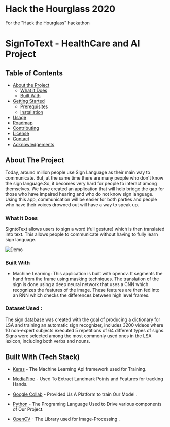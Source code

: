 # Hack the Hourglass 2020
For the "Hack the Hourglass" hackathon

# SignToText - HealthCare and AI Project

## Table of Contents

* [About the Project](#about-the-project)
  * [What it Does](#what-it-does)
  * [Built With](#built-with)
* [Getting Started](#getting-started)
  * [Prerequisites](#prerequisites)
  * [Installation](#installation)
* [Usage](#usage)
* [Roadmap](#roadmap)
* [Contributing](#contributing)
* [License](#license)
* [Contact](#contact)
* [Acknowledgements](#acknowledgements)

## About The Project
Today, around million people use Sign Language as their main way to communicate. But, at the same time there are many people who don't know the sign language.So, it becomes very 
hard for people to interact among themselves. We have created an application that will help bridge the gap for those who have impaired hearing and who do not know sign language. 
Using this app, communication will be easier for both parties and people who have their voices drowned out will have a way to speak up.

### What it Does
SigntoText allows users to sign a word (full gesture) which is then translated into text. This allows people to communicate without having to fully learn sign language.

![Demo](./demo)

### Built With
* Machine Learning: This application is built with opencv. It segments the hand from the frame using masking techniques. The translation of the sign is done using a 
  deep neural network that uses a CNN which recognizes the features of the image. These features are then fed into an RNN which checks the differences between high level frames.

### Dataset Used :
The sign [database](http://facundoq.github.io/unlp/lsa64/) was created with the goal of producing a dictionary for LSA and training an automatic sign recognizer, includes 3200 videos where 10 non-expert subjects executed 5 repetitions of 64 different types of signs. Signs were selected among the most commonly used ones in the LSA lexicon, including both verbs and nouns.

## Built With (Tech Stack)

* [Keras](https://keras.io/) - The Machine Learning Api framework used for Training.

* [MediaPipe](https://google.github.io/mediapipe/) - Used To  Extract Landmark Points 
  and Features for tracking Hands.

* [Google Collab](https://colab.research.google.com/) -  Provided Us A Platform to train Our Model .

* [Python](https://www.python.org/) - The Programing Language Used to Drive various components of Our Project.

* [OpenCV](https://docs.opencv.org/master/d0/de3/tutorial_py_intro.html) - The Library used for Image-Processing . 
